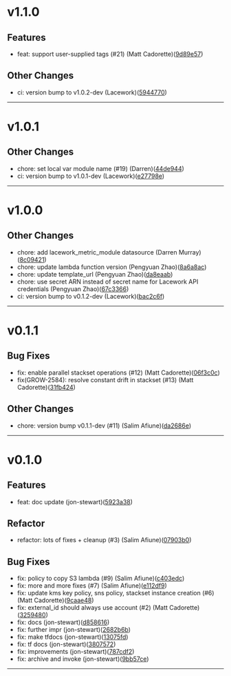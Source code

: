 # v1.1.0

## Features
* feat: support user-supplied tags (#21) (Matt Cadorette)([9d89e57](https://github.com/lacework/terraform-aws-org-configuration/commit/9d89e57413857f8af78e7cd4dee4d7354037c43f))
## Other Changes
* ci: version bump to v1.0.2-dev (Lacework)([5944770](https://github.com/lacework/terraform-aws-org-configuration/commit/59447704fa4278483b31f6ec9ce2d0dafa7a813e))
---
# v1.0.1

## Other Changes
* chore: set local var module name (#19) (Darren)([44de944](https://github.com/lacework/terraform-aws-org-configuration/commit/44de9442551bad24df128317cbeb2312ea5f7489))
* ci: version bump to v1.0.1-dev (Lacework)([e27798e](https://github.com/lacework/terraform-aws-org-configuration/commit/e27798e3df0d3b016df34d7f23ebe2ff2388af9b))
---
# v1.0.0

## Other Changes
* chore: add lacework_metric_module datasource (Darren Murray)([8c09421](https://github.com/lacework/terraform-aws-org-configuration/commit/8c0942147216bf61b71e9105c950d0fdfda23120))
* chore: update lambda function version (Pengyuan Zhao)([8a6a8ac](https://github.com/lacework/terraform-aws-org-configuration/commit/8a6a8ac6e9369496498176cccf1e98cf5e8d2329))
* chore: update template_url (Pengyuan Zhao)([da8eaab](https://github.com/lacework/terraform-aws-org-configuration/commit/da8eaababc45450a3e1df4618897751fa3f8e467))
* chore: use secret ARN instead of secret name for Lacework API credentials (Pengyuan Zhao)([67c3366](https://github.com/lacework/terraform-aws-org-configuration/commit/67c3366db495acbf668a60849bd9a9fe304865a7))
* ci: version bump to v0.1.2-dev (Lacework)([bac2c6f](https://github.com/lacework/terraform-aws-org-configuration/commit/bac2c6ffd34445a41de9997c28693611699213b4))
---
# v0.1.1

## Bug Fixes
* fix: enable parallel stackset operations (#12) (Matt Cadorette)([06f3c0c](https://github.com/lacework/terraform-aws-org-configuration/commit/06f3c0c6ca56eb174f414fc819bb82ac74dd4cca))
* fix(GROW-2584): resolve constant drift in stackset (#13) (Matt Cadorette)([31fb424](https://github.com/lacework/terraform-aws-org-configuration/commit/31fb42417de2af787dedb000ec231e9a9aa1393d))
## Other Changes
* chore: version bump v0.1.1-dev (#11) (Salim Afiune)([da2686e](https://github.com/lacework/terraform-aws-org-configuration/commit/da2686e8afbd45e70c952574ad532aceb8bd230d))
---
# v0.1.0

## Features
* feat: doc update (jon-stewart)([5923a38](https://github.com/lacework/terraform-aws-org-configuration/commit/5923a38e427f6493bbf9cec2a4f55a9f3c9177e6))
## Refactor
* refactor: lots of fixes + cleanup  (#3) (Salim Afiune)([07903b0](https://github.com/lacework/terraform-aws-org-configuration/commit/07903b02080adb64bb77fb992bb3f7bb02ca0c15))
## Bug Fixes
* fix: policy to copy S3 lambda (#9) (Salim Afiune)([c403edc](https://github.com/lacework/terraform-aws-org-configuration/commit/c403edc8b2e5b5f89e875b593051b6a3286f98fd))
* fix: more and more fixes (#7) (Salim Afiune)([e112df9](https://github.com/lacework/terraform-aws-org-configuration/commit/e112df9bf84fbdb8c2b596d3836634ad358061a7))
* fix: update kms key policy, sns policy, stackset instance creation (#6) (Matt Cadorette)([9caae48](https://github.com/lacework/terraform-aws-org-configuration/commit/9caae482e5552b4b6986a608f3197aedd473abb6))
* fix: external_id should always use account (#2) (Matt Cadorette)([3259480](https://github.com/lacework/terraform-aws-org-configuration/commit/32594809e7c9d4986aac63783ebfb427b9694ba6))
* fix: docs (jon-stewart)([d858616](https://github.com/lacework/terraform-aws-org-configuration/commit/d858616d3a3b7675df2518e840d57f57fdebe872))
* fix: further impr (jon-stewart)([2682b6b](https://github.com/lacework/terraform-aws-org-configuration/commit/2682b6be36809572efb743299b36bb13503947b6))
* fix: make tfdocs (jon-stewart)([13075fd](https://github.com/lacework/terraform-aws-org-configuration/commit/13075fd3a953ea7dca544d21d5996fd3bc7b1b3f))
* fix: tf docs (jon-stewart)([3807572](https://github.com/lacework/terraform-aws-org-configuration/commit/38075727ead23be91cb277c97a876b5b9b9359e4))
* fix: improvements (jon-stewart)([787cdf2](https://github.com/lacework/terraform-aws-org-configuration/commit/787cdf21895daf70dc9fcdc38f124e17453d8308))
* fix: archive and invoke (jon-stewart)([9bb57ce](https://github.com/lacework/terraform-aws-org-configuration/commit/9bb57ce7aae72011023c952009f182c1b6d7cb6b))
---
